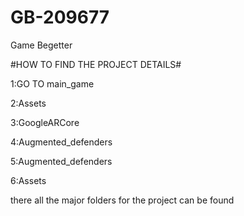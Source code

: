 # GB-209677
Game Begetter

#HOW TO FIND THE PROJECT DETAILS#



1:GO TO main_game



2:Assets



3:GoogleARCore



4:Augmented_defenders


5:Augmented_defenders


6:Assets

there all the major folders for the project can be found

